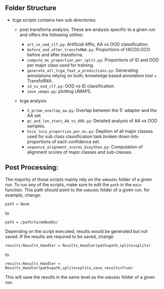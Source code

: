 ## Folder Structure
- tcga scripts contains two sub directories:
  - post transforna analysis. These are analysis specific to a given run and offers the following utilites:
    - `art_vs_ood_clf.py`: Artificial Affix, AA vs OOD classification.
    - `before_and_after_transfoRNA.py`: Proportions of HICO/LOCO before and after transforna.
    - `compute_mc_proportion_per_split.py`: Proportions of ID and OOD per major class used for training.
    - `generate_all_tcga_feat_w_predictions.py`: Generating annotations relying on both; knowledge based annotation tool + TransfoRNA.
    - `id_vs_ood_clf.py`: OOD vs ID classification.
    - `save_umaps.py`: plotting UMAPS.
    
  - tcga analysis
    - `5_prime_overlap_aa.py`: Overlap between the 5' adapter and the AA set.
    - `gc_and_len_stats_AA_vs_OOD.py`: Detailed analysis of AA vs OOD samples.
    - `hico_loco_proportion_per_mc.py`: Depition of all major classes used for sub class classification task broken down into proportions of each confidence set.
    - `sequence_alignment_scores_bioython.py`: Computation of alignment scores of major classes and sub-classes.
   
## Post Processing: 
The majority of those scripts mainly rely on the `embedds` folder of a given run. To run any of the scripts, make sure to edit the `path` in the `main` function. This path should point to the `embedds` folder of a given run. for example, change:

```
path = None
```

to

```
path = /path/to/embedds/
```

Depending on the script executed, results would be generated but not saved. If the results are required to be saved, change 

```
results:Results_Handler = Results_Handler(path=path,splits=splits)
```
to
```
results:Results_Handler = Results_Handler(path=path,splits=splits,save_results=True)
```
This will save the results in the same level as the `embedds` folder of a given run.
